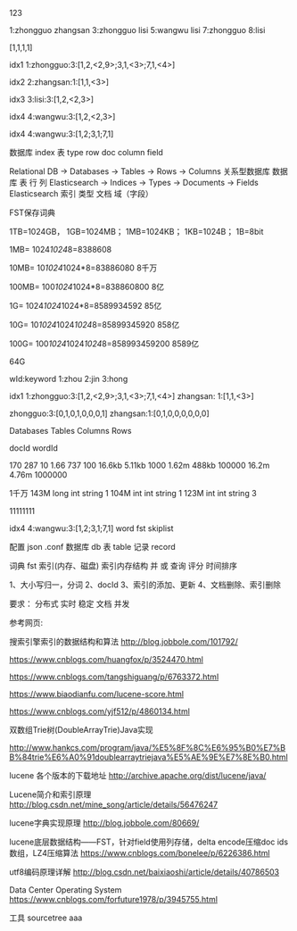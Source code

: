 123

1:zhongguo zhangsan
3:zhongguo  lisi
5:wangwu lisi
7:zhongguo
8:lisi

[1,1,1,1]

idx1 1:zhongguo:3:[1,2,<2,9>;3,1,<3>;7,1,<4>]

idx2 2:zhangsan:1:[1,1,<3>]

idx3 3:lisi:3:[1,2,<2,3>]

idx4 4:wangwu:3:[1,2,<2,3>]


idx4 4:wangwu:3:[1,2;3,1;7,1]

数据库         index
表             type
row            doc
column         field




Relational DB -> Databases -> Tables -> Rows -> Columns
关系型数据库       数据库             表              行                列
Elasticsearch -> Indices   -> Types  -> Documents -> Fields
Elasticsearch      索引               类型        文档                 域（字段）

FST保存词典  


1TB=1024GB，
1GB=1024MB；
1MB=1024KB；
1KB=1024B；
1B=8bit

1MB=              1024*1024*8=8388608

10MB=          10*1024*1024*8=83886080        8千万

100MB=        100*1024*1024*8=838860800       8亿

1G=          1024*1024*1024*8=8589934592      85亿

10G=      10*1024*1024*1024*8=85899345920     858亿

100G=    100*1024*1024*1024*8=858993459200    8589亿


64G

wId:keyword
1:zhou
2:jin
3:hong


idx1 1:zhongguo:3:[1,2,<2,9>;3,1,<3>;7,1,<4>]
zhangsan:       1:[1,1,<3>]

zhongguo:3:[0,1,0,1,0,0,0,1]
zhangsan:1:[0,1,0,0,0,0,0,0]


Databases
Tables
Columns
Rows


docId wordId 






170       287     10
1.66      737     100
16.6kb    5.11kb  1000
1.62m     488kb   100000
16.2m     4.76m   1000000


1千万
143M   long  int  string  1
104M   int   int  string  1
123M   int   int  string  3

11111111

idx4 4:wangwu:3:[1,2;3,1;7,1]
word   fst
skiplist

配置   json .conf
数据库 db
表 table
记录 record

词典 fst
索引(内存、磁盘)
索引内存结构
并 或 查询
评分 时间排序


1、大小写归一，分词
2、docId
3、索引的添加、更新
4、文档删除、索引删除





要求：
分布式
实时
稳定
文档
并发

参考网页:

搜索引擎索引的数据结构和算法
http://blog.jobbole.com/101792/

https://www.cnblogs.com/huangfox/p/3524470.html

https://www.cnblogs.com/tangshiguang/p/6763372.html

https://www.biaodianfu.com/lucene-score.html

https://www.cnblogs.com/yjf512/p/4860134.html

双数组Trie树(DoubleArrayTrie)Java实现

http://www.hankcs.com/program/java/%E5%8F%8C%E6%95%B0%E7%BB%84trie%E6%A0%91doublearraytriejava%E5%AE%9E%E7%8E%B0.html

lucene 各个版本的下载地址
http://archive.apache.org/dist/lucene/java/

Lucene简介和索引原理
http://blog.csdn.net/mine_song/article/details/56476247

lucene字典实现原理
http://blog.jobbole.com/80669/

lucene底层数据结构——FST，针对field使用列存储，delta encode压缩doc ids数组，LZ4压缩算法
https://www.cnblogs.com/bonelee/p/6226386.html

utf8编码原理详解
http://blog.csdn.net/baixiaoshi/article/details/40786503

Data Center Operating System
https://www.cnblogs.com/forfuture1978/p/3945755.html

工具 sourcetree
aaa

